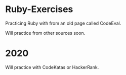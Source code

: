 Ruby-Exercises
==============

Practicing Ruby with  from an old page called CodeEval.

Will practice from other sources soon.

2020
===

Will practice with CodeKatas or HackerRank.

